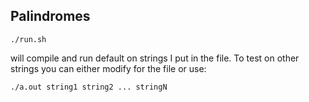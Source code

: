 ## Palindromes

```
./run.sh
```

will compile and run default on strings I put in the file. To test on other strings you can either modify for the file or use:

```
./a.out string1 string2 ... stringN
```
